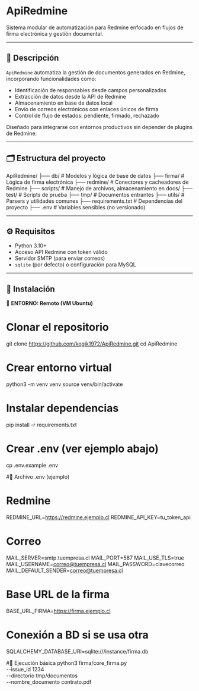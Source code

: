 # ApiRedmine
Sistema modular de automatización para Redmine enfocado en flujos de firma electrónica y gestión documental.

---

## 🧩 Descripción
`ApiRedmine` automatiza la gestión de documentos generados en Redmine, incorporando funcionalidades como:

- Identificación de responsables desde campos personalizados
- Extracción de datos desde la API de Redmine
- Almacenamiento en base de datos local
- Envío de correos electrónicos con enlaces únicos de firma
- Control de flujo de estados: pendiente, firmado, rechazado

Diseñado para integrarse con entornos productivos sin depender de plugins de Redmine.

---

## 🗂️ Estructura del proyecto

ApiRedmine/ 
    ├── db/ # Modelos y lógica de base de datos 
    ├── firma/ # Lógica de firma electrónica 
    ├── redmine/ # Conectores y cacheadores de Redmine 
    ├── scripts/ # Manejo de archivos, almacenamiento en docs/ 
    ├── test/ # Scripts de prueba 
    ├── tmp/ # Documentos entrantes 
    ├── utils/ # Parsers y utilidades comunes 
    ├── requirements.txt # Dependencias del proyecto 
    ├── .env # Variables sensibles (no versionado)

---

## ⚙️ Requisitos

- Python 3.10+
- Acceso API Redmine con token válido
- Servidor SMTP (para enviar correos)
- `sqlite` (por defecto) o configuración para MySQL

---

## 🚀 Instalación

📍 **ENTORNO: Remoto (VM Ubuntu)**
# Clonar el repositorio
git clone https://github.com/kogik1972/ApiRedmine.git
cd ApiRedmine

# Crear entorno virtual
python3 -m venv venv
source venv/bin/activate

# Instalar dependencias
pip install -r requirements.txt

# Crear .env (ver ejemplo abajo)
cp .env.example .env

#🔐 Archivo .env (ejemplo)
# Redmine
REDMINE_URL=https://redmine.ejemplo.cl
REDMINE_API_KEY=tu_token_api

# Correo
MAIL_SERVER=smtp.tuempresa.cl
MAIL_PORT=587
MAIL_USE_TLS=true
MAIL_USERNAME=correo@tuempresa.cl
MAIL_PASSWORD=clavecorreo
MAIL_DEFAULT_SENDER=correo@tuempresa.cl

# Base URL de la firma
BASE_URL_FIRMA=https://firma.ejemplo.cl

# Conexión a BD si se usa otra
SQLALCHEMY_DATABASE_URI=sqlite:///instance/firma.db


#📄 Ejecución básica
python3 firma/core_firma.py \
  --issue_id 1234 \
  --directorio tmp/documentos \
  --nombre_documento contrato.pdf